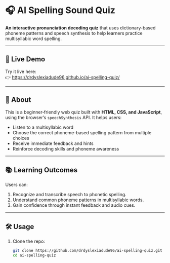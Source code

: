 # 🎧 AI Spelling Sound Quiz

**An interactive pronunciation decoding quiz** that uses dictionary-based phoneme patterns and speech synthesis to help learners practice multisyllabic word spelling.

---

## 🚀 Live Demo   
Try it live here:  
👉 https://drdyslexiadude96.github.io/ai-spelling-quiz/


---

## 🧠 About

This is a beginner‑friendly web quiz built with **HTML, CSS, and JavaScript**, using the browser’s `speechSynthesis` API. It helps users:
- Listen to a multisyllabic word  
- Choose the correct phoneme-based spelling pattern from multiple choices  
- Receive immediate feedback and hints  
- Reinforce decoding skills and phoneme awareness  

---

## 📚 Learning Outcomes

Users can:

1. Recognize and transcribe speech to phonetic spelling.  
2. Understand common phoneme patterns in multisyllabic words.  
3. Gain confidence through instant feedback and audio cues.  

---

## 🛠️ Usage

1. Clone the repo:
   ```bash
   git clone https://github.com/drdyslexiadude96/ai-spelling-quiz.git
   cd ai-spelling-quiz
